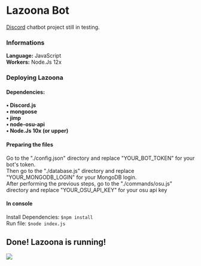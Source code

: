 # Lazoona Bot
[Discord](https:://discordapp.com) chatbot project still in testing.

### Informations
**Language:** JavaScript\
**Workers:** Node.Js 12x

### Deploying Lazoona
#### Dependencies:
**• Discord.js**\
**• mongoose**\
**• jimp**\
**• node-osu-api**\
**• Node.Js 10x (or upper)**

#### Preparing the files
Go to the "./config.json" directory and replace "YOUR_BOT_TOKEN" for your bot's token.  
Then go to the "./database.js" directory and replace "YOUR_MONGODB_LOGIN" for your MongoDB login.  
After performing the previous steps, go to the "./commands/osu.js" directory and replace "YOUR_OSU_API_KEY" for your osu api key
#### In console
Install Dependencies: `$npm install`\
Run file: `$node index.js`

## Done! Lazoona is running!

<img src="https://cdn.discordapp.com/avatars/625374033365565465/58510fbce2f9b17a1c1425715e097775.webp?size=1280">
